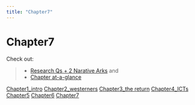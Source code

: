 ```yaml
---
title: "Chapter7"
---
```


# **Chapter7**

Check out:
> - [Research Qs + 2 Narative Arks](000.Chapters/010.Two%20Narative%20Arcs%20+%20Research%20Qs.md) and
> - [Chapter at-a-glance](000.Chapters/030.Chapters%20at-a-glance.md)

[Chapter1_intro](000.Chapters/Chapter1_intro.md)
[Chapter2_westerners](000.Chapters/Chapter2_westerners.md)
[Chapter3_the return](000.Chapters/Chapter3_the%20return.md)
[Chapter4_ICTs](000.Chapters/Chapter4_ICTs.md)
[Chapter5](000.Chapters/Chapter5.md)
[Chapter6](000.Chapters/Chapter6.md)
[Chapter7](000.Chapters/Chapter7.md)